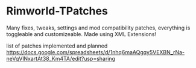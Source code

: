 # Rimworld-TPatches
Many fixes, tweaks, settings and mod compatibility patches, everything is toggleable and customizeable. Made using XML Extensions!

list of patches implemented and planned https://docs.google.com/spreadsheets/d/1nhq6maAQgqy5VEXBN_rNa-neVqVlNxartAt38_Km4TA/edit?usp=sharing
